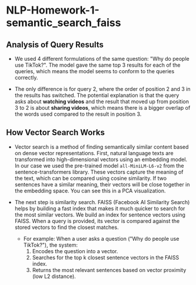 # NLP-Homework-1-semantic_search_faiss

## Analysis of Query Results
- We used 4 different formulations of the same question: "Why do people use TikTok?". The model gave the same top 3 results for each of the queries, which means the model seems to conform to the queries correctly.

- The only difference is for query 2, where the order of position 2 and 3 in the results has switched. The potential explanation is that the query asks about **watching videos** and the result that moved up from position 3 to 2 is about **sharing videos**, which means there is a bigger overlap of the words used compared to the result in position 3.

## How Vector Search Works

- Vector search is a method of finding semantically similar content based on dense vector representations. First, natural language texts are transformed into high-dimensional vectors using an embedding model. In our case we used the pre-trained model `all-MiniLM-L6-v2` from the sentence-transformers library. These vectors capture the meaning of the text, which can be compared using cosine similarity. If two sentences have a similar meaning, their vectors will be close together in the embedding space. You can see this in a PCA visualization.

- The next step is similarity search. FAISS (Facebook AI Similarity Search) helps by building a fast index that makes it much quicker to search for the most similar vectors. We build an index for sentence vectors using FAISS. When a query is provided, its vector is compared against the stored vectors to find the closest matches.
	- For example:
	When a user asks a question ("Why do people use TikTok?"), the system:
		1. Encodes the question into a vector.
		2. Searches for the top k closest sentence vectors in the FAISS index.
        3. Returns the most relevant sentences based on vector proximity (low L2 distance).